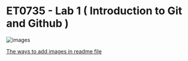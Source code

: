 # ET0735 - Lab 1 ( Introduction to Git and Github )

![images](https://github.com/user-attachments/assets/fad137cd-6544-46c4-a036-df607b5b506e)

[The ways to add images in readme file](https://cloudinary.com/guides/web-performance/4-ways-to-add-images-to-github-readme-1-bonus-method)

